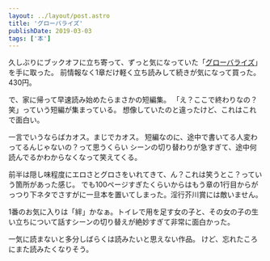 ```yaml
---
layout: ../layout/post.astro
title: 'グローバライズ'
publishDate: 2019-03-03
tags: ['本']
---
```


久しぶりにブックオフに立ち寄って、ずっと気になっていた「[グローバライズ](https://www.amazon.co.jp/dp/B01D0TS1Z8/)」を手に取った。
前情報なく1章だけ軽く立ち読みして続きが気になって買った。430円。

で、家に帰って早速読み始めたらまさかの短編集。
「え？ここで終わりなの？笑」っていう短編が集まっている。
想像していたのと違ったけど、これはこれで面白い。

一言でいうならばカオス。まじでカオス。
短編なのに、途中で書いてる人変わってるんじゃないの？って思うくらい
シーンの切り替わりが急すぎて、途中何読んでるかわからなくなって笑えてくる。

前半は隠し味程度にエロさとグロさをいれてきて、ん？これは笑うとこ？っていう箇所があった感じ。
でも100ページすぎたくらいからはもう章の1行目からがっつり下ネタでさすがに一旦本を置いてしまった。淫行芥川賞には敵いません。

1番のお気に入りは「絆」かなぁ。トイレで用を足す女の子と、その女の子の生い立ちについて話すシーンの切り替えが絶妙すぎて非常に面白かった。

一気に読まないと多分しばらくは読みたいと思えない作品。
けど、忘れたころにまた読みたくなりそう。
